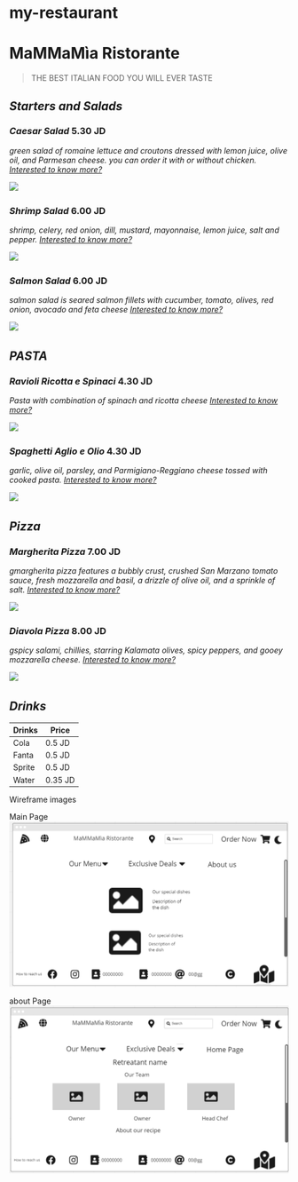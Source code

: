 # my-restaurant

   # MaMMaMìa Ristorante
   >THE BEST ITALIAN FOOD YOU WILL EVER TASTE

## ***Starters and Salads***

### *Caesar Salad*    5.30 JD
*green salad of romaine lettuce and croutons dressed with lemon juice, olive oil, and Parmesan cheese.
you can order it with or without chicken.*
[*Interested to know more?*](https://natashaskitchen.com/caesar-salad-recipe/)

![](https://www.spendwithpennies.com/wp-content/uploads/2020/07/Caesar-Salad-SpendWithPennies-7-500x500.jpg)




### *Shrimp Salad*    6.00 JD
*shrimp, celery, red onion, dill, mustard, mayonnaise, lemon juice, salt and pepper.*
[*Interested to know more?*](https://downshiftology.com/recipes/shrimp-salad/)

![](https://hips.hearstapps.com/hmg-prod/images/shrimpsaladhorizontal-jpg-1523571377.jpg)


### *Salmon Salad*    6.00 JD
*salmon salad is seared salmon fillets with cucumber, tomato, olives, red onion, avocado and feta cheese*
[*Interested to know more?*](https://cafedelites.com/salmon-salad/)

![](https://www.eatingbirdfood.com/wp-content/uploads/2022/03/super-food-salmon-salad-hero-500x375.jpg)

## ***PASTA***

### *Ravioli Ricotta e Spinaci*    4.30 JD
*Pasta with combination of spinach and ricotta cheese*
[*Interested to know more?*](https://www.giallozafferano.com/recipes/Ricotta-and-spinach-ravioli.html)

![](https://i2.wp.com/www.elisawondermom.it/wp-content/uploads/2015/08/ravioliricottaspinaci.jpg?fit=1600%2C1600&ssl=1)

### *Spaghetti Aglio e Olio*    4.30 JD
*garlic, olive oil, parsley, and Parmigiano-Reggiano cheese tossed with cooked pasta.*
[*Interested to know more?*](https://www.gimmesomeoven.com/spaghetti-aglio-e-olio/)

![](https://www.fattoincasadabenedetta.it/wp-content/uploads/2022/02/SPAGHETTI-AGLIO-OLIO-E-PEPERONCINO-sito-6.jpg)

## ***Pizza***

### *Margherita Pizza*    7.00 JD
*gmargherita pizza features a bubbly crust, crushed San Marzano tomato sauce, fresh mozzarella and basil, a drizzle of olive oil, and a sprinkle of salt.*
[*Interested to know more?*](https://cookieandkate.com/margherita-pizza-recipe/)


![](https://images.getrecipekit.com/20220211142347-margherita-9920.jpg?aspect_ratio=16:9&quality=90&)



### *Diavola Pizza*    8.00 JD
*gspicy salami, chillies, starring Kalamata olives, spicy peppers, and gooey mozzarella cheese.*
[*Interested to know more?*](https://www.acouplecooks.com/spicy-vegetarian-diavola-pizza/)

![](https://www.pizzarecipe.org/wp-content/uploads/2019/01/Pizza-Diavola.jpg)

## ***Drinks***
| Drinks | Price |
| ----------- | ----------- |
| Cola | 0.5 JD |
| Fanta | 0.5 JD |
| Sprite | 0.5 JD |
| Water | 0.35 JD |


Wireframe images

Main Page
![](./refs/mainpage.png)

about Page
![](./refs/aboutus.png)


